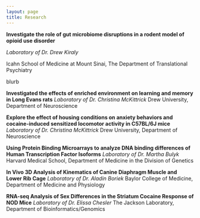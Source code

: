 ```yaml
---
layout: page
title: Research
---
```

**Investigate the role of gut microbiome disruptions in a rodent model of opioid use disorder**

_Laboratory of Dr. Drew Kiraly_

Icahn School of Medicine at Mount Sinai, The Department of Translational Psychiatry 

blurb

**Investigated the effects of enriched environment on learning and memory in Long Evans rats**
_Laboratory of Dr. Christina McKittrick_
Drew University, Department of Neuroscience

**Explore the effect of housing conditions on anxiety behaviors and cocaine-induced sensitized locomotor activity in C57BL/6J mice**
_Laboratory of Dr. Christina McKittrick_
Drew University, Department of Neuroscience

**Using Protein Binding Microarrays to analyze DNA binding differences of Human Transcription Factor Isoforms**
_Laboratory of Dr. Martha Bulyk_
Harvard Medical School, Department of Medicine in the Division of Genetics

**In Vivo 3D Analysis of Kinematics of Canine Diaphragm Muscle and Lower Rib Cage**
_Laboratory of Dr. Aladin Boriek_
Baylor College of Medicine, Department of Medicine and Physiology

**RNA-seq Analysis of Sex Differences in the Striatum Cocaine Response of NOD Mice**
_Laboratory of Dr. Elissa Chesler_
The Jackson Laboratory, Department of Bioinformatics/Genomics
